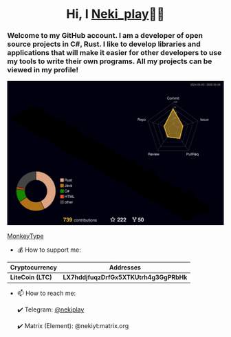 <h1 align="center">Hi, I <a href="https://github.com/Nekiplay">Neki_play</a>👋🏻</h1>
<h3>Welcome to my GitHub account. I am a developer of open source projects in C#, Rust. I like to develop libraries and applications that will make it easier for other developers to use my tools to write their own programs. All my projects can be viewed in my profile!</h3>

![Profile Stats](https://raw.githubusercontent.com/Nekiplay/Nekiplay/refs/heads/main/profile-3d-contrib/profile-night-rainbow.svg)

<a href="https://monkeytype.com/profile/Neki_play">MonkeyType</a>

* 💰 How to support me:

| Cryptocurrency     | Addresses                                                           |
|--------------------|-----------------------------------------------------------------------|
| **LiteCoin (LTC)**  | **LX7hddjfuqzDrfGx5XTKUtrh4g3GgPRbHk**                        |

* 📫 How to reach me:

  ✔️ Telegram: <a href="https://t.me/nekiplay">@nekiplay</a>

  ✔️ Matrix (Element): <a>@nekiyt:matrix.org</a>  

